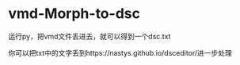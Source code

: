 # vmd-Morph-to-dsc
运行py，把vmd文件丢进去，就可以得到一个dsc.txt<p>
你可以把txt中的文字丢到https://nastys.github.io/dsceditor/进一步处理

